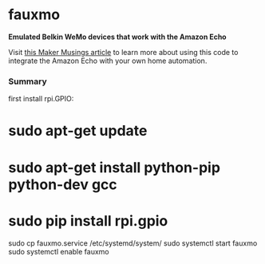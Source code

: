 # fauxmo
**Emulated Belkin WeMo devices that work with the Amazon Echo**

Visit [this Maker Musings article](http://www.makermusings.com/2015/07/13/amazon-echo-and-home-automation/) to learn more about using this code to integrate
the Amazon Echo with your own home automation.

### Summary

first install rpi.GPIO:


# sudo apt-get update
# sudo apt-get install python-pip python-dev gcc
# sudo pip install rpi.gpio

 sudo cp fauxmo.service /etc/systemd/system/
 sudo systemctl start fauxmo
 sudo systemctl enable fauxmo
